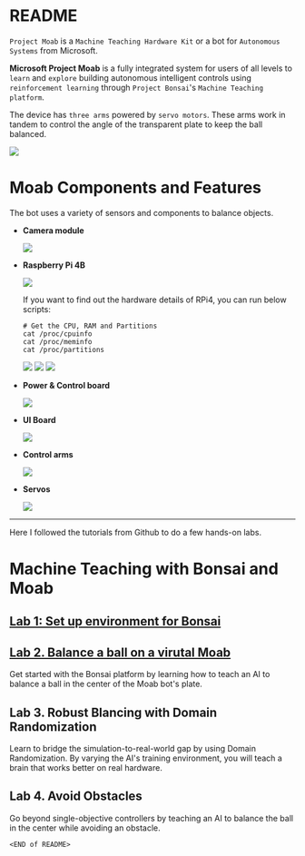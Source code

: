 # README

`Project Moab` is a `Machine Teaching Hardware Kit` or a bot for `Autonomous Systems` from Microsoft.

**Microsoft Project Moab** is a fully integrated system for users of all levels to `learn` and `explore` building autonomous intelligent controls using `reinforcement learning` through `Project Bonsai`'s `Machine Teaching platform`. 

The device has `three arms` powered by `servo motors`. These arms work in tandem to control the angle of the transparent plate to keep the ball balanced.

![](images/moab_image.png)

# Moab Components and Features

The bot uses a variety of sensors and components to balance objects.

- **Camera module**

  ![](images/moab_camera_module.jpg)

- **Raspberry Pi 4B**
  
  ![](images/moab_RPi4.jpg)

  If you want to find out the hardware details of RPi4, you can run below scripts:

  ```
  # Get the CPU, RAM and Partitions
  cat /proc/cpuinfo
  cat /proc/meminfo
  cat /proc/partitions
  ```
  ![](images/moab_RPi4_cpu.jpg)
  ![](images/moab_RPi4_ram.jpg)
  ![](images/moab_RPi4_partitions.jpg)  

- **Power & Control board**
  
  ![](images/moab_power_control_board.jpg)

- **UI Board**
  
  ![](images/moab_ui_board.jpg)


- **Control arms**
  
  ![](images/moab_control_arms.jpg)


- **Servos**
  
  ![](images/moab_servos.jpg)

---


Here I followed the tutorials from Github to do a few hands-on labs.


# Machine Teaching with Bonsai and Moab

## [Lab 1: Set up environment for Bonsai](Lab1-Set_Up_account_for_Bonsai.md)

## [Lab 2. Balance a ball on a virutal Moab](Lab2-Train_AI_to_Balance_A_Ball.md)

Get started with the Bonsai platform by learning how to teach an AI to balance a ball in the center of the Moab bot's plate.


## Lab 3. Robust Blancing with Domain Randomization
Learn to bridge the simulation-to-real-world gap by using Domain Randomization. By varying the AI's training environment, you will teach a brain that works better on real hardware.

## Lab 4. Avoid Obstacles

Go beyond single-objective controllers by teaching an AI to balance the ball in the center while avoiding an obstacle.


`<END of README>`